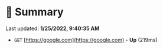 # 📖 Summary
Last updated: **1/25/2022, 9:40:35 AM**

- `GET` [https://google.com](https://google.com) - **Up** (219ms)
